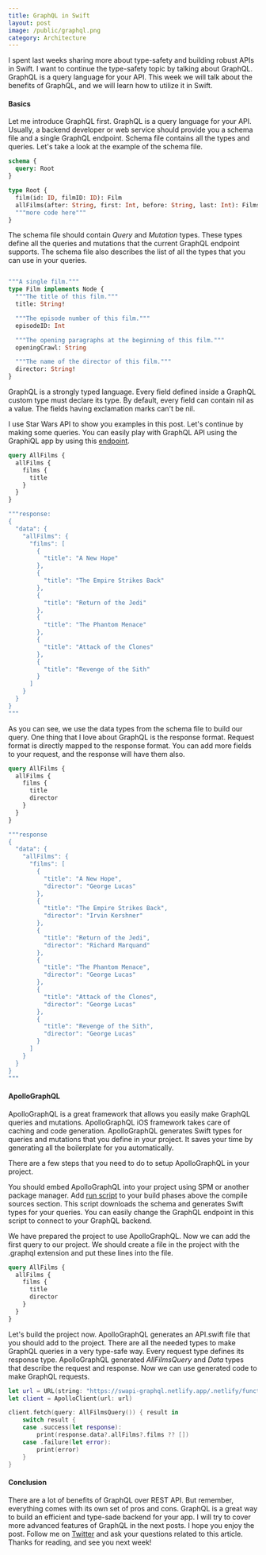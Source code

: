```yaml
---
title: GraphQL in Swift
layout: post
image: /public/graphql.png
category: Architecture
---
```


I spent last weeks sharing more about type-safety and building robust APIs in Swift. I want to continue the type-safety topic by talking about GraphQL. GraphQL is a query language for your API. This week we will talk about the benefits of GraphQL, and we will learn how to utilize it in Swift.

#### Basics
Let me introduce GraphQL first. GraphQL is a query language for your API. Usually, a backend developer or web service should provide you a schema file and a single GraphQL endpoint. Schema file contains all the types and queries. Let's take a look at the example of the schema file.

```graphql
schema {
  query: Root
}

type Root {
  film(id: ID, filmID: ID): Film
  allFilms(after: String, first: Int, before: String, last: Int): FilmsConnection
  """more code here"""
}
```

The schema file should contain *Query* and *Mutation* types. These types define all the queries and mutations that the current GraphQL endpoint supports. The schema file also describes the list of all the types that you can use in your queries.

```graphql

"""A single film."""
type Film implements Node {
  """The title of this film."""
  title: String!

  """The episode number of this film."""
  episodeID: Int

  """The opening paragraphs at the beginning of this film."""
  openingCrawl: String

  """The name of the director of this film."""
  director: String!
}
```

GraphQL is a strongly typed language. Every field defined inside a GraphQL custom type must declare its type. By default, every field can contain nil as a value. The fields having exclamation marks can't be nil.

I use Star Wars API to show you examples in this post. Let's continue by making some queries. You can easily play with GraphQL API using the GraphiQL app by using this [endpoint](https://swapi-graphql.netlify.app/.netlify/functions/index).

```graphql
query AllFilms {
  allFilms {
    films {
      title
    }
  }
}

"""response:
{
  "data": {
    "allFilms": {
      "films": [
        {
          "title": "A New Hope"
        },
        {
          "title": "The Empire Strikes Back"
        },
        {
          "title": "Return of the Jedi"
        },
        {
          "title": "The Phantom Menace"
        },
        {
          "title": "Attack of the Clones"
        },
        {
          "title": "Revenge of the Sith"
        }
      ]
    }
  }
}
"""
```

As you can see, we use the data types from the schema file to build our query. One thing that I love about GraphQL is the response format. Request format is directly mapped to the response format. You can add more fields to your request, and the response will have them also.

```graphql
query AllFilms {
  allFilms {
    films {
      title
      director
    }
  }
}

"""response
{
  "data": {
    "allFilms": {
      "films": [
        {
          "title": "A New Hope",
          "director": "George Lucas"
        },
        {
          "title": "The Empire Strikes Back",
          "director": "Irvin Kershner"
        },
        {
          "title": "Return of the Jedi",
          "director": "Richard Marquand"
        },
        {
          "title": "The Phantom Menace",
          "director": "George Lucas"
        },
        {
          "title": "Attack of the Clones",
          "director": "George Lucas"
        },
        {
          "title": "Revenge of the Sith",
          "director": "George Lucas"
        }
      ]
    }
  }
}
"""
```

#### ApolloGraphQL
ApolloGraphQL is a great framework that allows you easily make GraphQL queries and mutations. ApolloGraphQL iOS framework takes care of caching and code generation. ApolloGraphQL generates Swift types for queries and mutations that you define in your project. It saves your time by generating all the boilerplate for you automatically.

There are a few steps that you need to do to setup ApolloGraphQL in your project.

You should embed ApolloGraphQL into your project using SPM or another package manager.
Add [run script](https://gist.github.com/mecid/6b19cc006939855748604de16bf12eca) to your build phases above the compile sources section. This script downloads the schema and generates Swift types for your queries. You can easily change the GraphQL endpoint in this script to connect to your GraphQL backend.

We have prepared the project to use ApolloGraphQL. Now we can add the first query to our project. We should create a file in the project with the .graphql extension and put these lines into the file.

```graphql
query AllFilms {
  allFilms {
    films {
      title
      director
    }
  }
}
```

Let's build the project now. ApolloGraphQL generates an API.swift file that you should add to the project. There are all the needed types to make GraphQL queries in a very type-safe way. Every request type defines its response type. ApolloGraphQL generated *AllFilmsQuery* and *Data* types that describe the request and response. Now we can use generated code to make GraphQL requests.

```swift
let url = URL(string: "https://swapi-graphql.netlify.app/.netlify/functions/index")!
let client = ApolloClient(url: url)

client.fetch(query: AllFilmsQuery()) { result in
    switch result {
    case .success(let response):
        print(response.data?.allFilms?.films ?? [])
    case .failure(let error):
        print(error)
    }
}
```

#### Conclusion
There are a lot of benefits of GraphQL over REST API. But remember, everything comes with its own set of pros and cons. GraphQL is a great way to build an efficient and type-sade backend for your app. I will try to cover more advanced features of GraphQL in the next posts. I hope you enjoy the post. Follow me on [Twitter](https://twitter.com/mecid) and ask your questions related to this article. Thanks for reading, and see you next week!